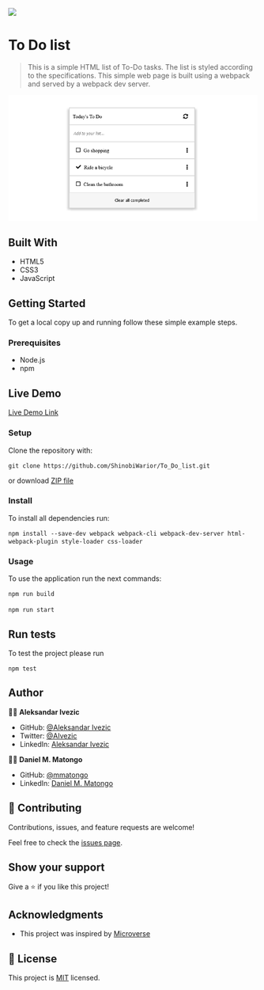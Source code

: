 ![](https://img.shields.io/badge/microverse-blueviolet)

# To Do list

> This is a simple HTML list of To-Do tasks. The list is styled according to the specifications. This simple web page is built using a webpack and served by a webpack dev server.

![screenshot](./Screenshot-To-Do-list.png)

## Built With

- HTML5
- CSS3
- JavaScript


## Getting Started

To get a local copy up and running follow these simple example steps.

### Prerequisites

- Node.js
- npm

## Live Demo
[Live Demo Link](https://shinobiwarior.github.io/To_Do_list/)

### Setup

Clone the repository with:

```
git clone https://github.com/ShinobiWarior/To_Do_list.git
```
or download [ZIP file](https://github.com/ShinobiWarior/To_Do_list/archive/refs/heads/list-structure-feature.zip)

### Install
To install all dependencies run:
```
npm install --save-dev webpack webpack-cli webpack-dev-server html-webpack-plugin style-loader css-loader 
```
### Usage
To use the application run the next commands:
```
npm run build

npm run start
```

## Run tests 
To test the project please run 
```
npm test
```

## Author

👤👤 **Aleksandar Ivezic**

- GitHub: [@Aleksandar Ivezic](https://github.com/ShinobiWarior)
- Twitter: [@AIvezic](https://twitter.com/AIvezic)
- LinkedIn: [Aleksandar Ivezic](https://www.linkedin.com/in/aleksandar-ivezic/)

👤👤 **Daniel M. Matongo**

- GitHub: [@mmatongo](https://github.com/mmatongo)
- LinkedIn: [Daniel M. Matongo](https://www.linkedin.com/in/mmatongo)


## 🤝 Contributing

Contributions, issues, and feature requests are welcome!

Feel free to check the [issues page](https://github.com/ShinobiWarior/To_Do_list/issues/).

## Show your support

Give a ⭐️ if you like this project!

## Acknowledgments

- This project was inspired by [Microverse](https://www.microverse.org/?grsf=w9rx3c)

## 📝 License

This project is [MIT](lic.url) licensed.
